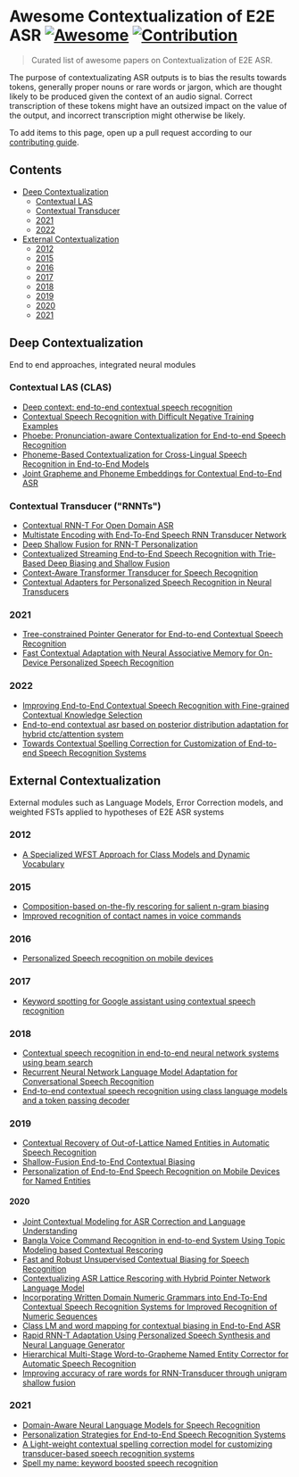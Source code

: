 # Awesome Contextualization of E2E ASR [![Awesome](https://cdn.rawgit.com/sindresorhus/awesome/d7305f38d29fed78fa85652e3a63e154dd8e8829/media/badge.svg)](https://github.com/sindresorhus/awesome) [![Contribution](https://img.shields.io/badge/contributions-welcome-brightgreen.svg?style=flat)](https://github.com/stevenhillis/awesome-asr-contextualization/blob/main/CONTRIBUTING.md)

> Curated list of awesome papers on Contextualization of E2E ASR. 

The purpose of contextualizating ASR outputs is to bias the results towards tokens, generally proper nouns or rare words or jargon, which are thought likely to be produced given the context of an audio signal. Correct transcription of these tokens might have an outsized impact on the value of the output, and incorrect transcription might otherwise be likely.

To add items to this page, open up a pull request according to our [contributing guide](CONTRIBUTING.md).

## Contents

* [Deep Contextualization](#Deep-Contextualization)
  * [Contextual LAS](#Contextual-LAS-(CLAS))
  * [Contextual Transducer](#Contextual-Transducer-("RNNTs"))
  * [2021](#2021)
  * [2022](#2022)
* [External Contextualization](#External-Contextualization)
  * [2012](#2012)
  * [2015](#2015)
  * [2016](#2016)
  * [2017](#2017)
  * [2018](#2018)
  * [2019](#2019)
  * [2020](#2020)
  * [2021](#2021)

## Deep Contextualization
End to end approaches, integrated neural modules

### Contextual LAS (CLAS)

* [Deep context: end-to-end contextual speech recognition](https://arxiv.org/pdf/1808.02480.pdf)
* [Contextual Speech Recognition with Difficult Negative Training Examples](https://arxiv.org/pdf/1810.12170.pdf)
* [Phoebe: Pronunciation-aware Contextualization for End-to-end Speech Recognition](https://www.bruguier.com/pub/phoebe.pdf)
* [Phoneme-Based Contextualization for Cross-Lingual Speech Recognition in End-to-End Models](https://arxiv.org/pdf/1906.09292.pdf)
* [Joint Grapheme and Phoneme Embeddings for Contextual End-to-End ASR](https://x-lance.sjtu.edu.cn/papers/2019/zhc00-chen-is2019.pdf)

### Contextual Transducer ("RNNTs")

* [Contextual RNN-T For Open Domain ASR](https://arxiv.org/pdf/2006.03411.pdf)
* [Multistate Encoding with End-To-End Speech RNN Transducer Network](https://ieeexplore.ieee.org/document/9054287)
* [Deep Shallow Fusion for RNN-T Personalization](https://arxiv.org/pdf/2011.07754.pdf)
* [Contextualized Streaming End-to-End Speech Recognition with Trie-Based Deep Biasing and Shallow Fusion](https://arxiv.org/pdf/2104.02194.pdf)
* [Context-Aware Transformer Transducer for Speech Recognition](https://arxiv.org/pdf/2111.03250.pdf)
* [Contextual Adapters for Personalized Speech Recognition in Neural Transducers](https://arxiv.org/pdf/2205.13660.pdf)

### 2021

* [Tree-constrained Pointer Generator for End-to-end Contextual Speech Recognition](https://arxiv.org/abs/2109.00627)
* [Fast Contextual Adaptation with Neural Associative Memory for On-Device Personalized Speech Recognition](https://arxiv.org/pdf/2110.02220.pdf)

### 2022

* [Improving End-to-End Contextual Speech Recognition with Fine-grained Contextual Knowledge Selection](https://arxiv.org/pdf/2201.12806.pdf)
* [End-to-end contextual asr based on posterior distribution adaptation for hybrid ctc/attention system](https://arxiv.org/pdf/2202.09003.pdf)
* [Towards Contextual Spelling Correction for Customization of End-to-end Speech Recognition Systems](https://arxiv.org/pdf/2203.00888.pdf)

## External Contextualization
External modules such as Language Models, Error Correction models, and weighted FSTs applied to hypotheses of E2E ASR systems

### 2012

* [A Specialized WFST Approach for Class Models and Dynamic Vocabulary](https://www.isca-speech.org/archive_v0/archive_papers/interspeech_2012/i12_1075.pdf)

### 2015

* [Composition-based on-the-fly rescoring for salient n-gram biasing](https://storage.googleapis.com/pub-tools-public-publication-data/pdf/43816.pdf)
* [Improved recognition of contact names in voice commands](https://ieeexplore.ieee.org/document/7178957)

### 2016

* [Personalized Speech recognition on mobile devices](https://arxiv.org/pdf/1603.03185.pdf&xid=17259,15700022,15700186,15700190,15700248.pdf)

### 2017

* [Keyword spotting for Google assistant using contextual speech recognition](https://storage.googleapis.com/pub-tools-public-publication-data/pdf/be2559f953dce47e69f4d06692df1184719c4d4b.pdf)

### 2018

* [Contextual speech recognition in end-to-end neural network systems using beam search](https://www.isca-speech.org/archive_v0/Interspeech_2018/pdfs/2416.pdf)
* [Recurrent Neural Network Language Model Adaptation for Conversational Speech Recognition](https://www.danielpovey.com/files/2018_interspeech_lm_adapt.pdf)
* [End-to-end contextual speech recognition using class language models and a token passing decoder](https://arxiv.org/pdf/1812.02142.pdf)

### 2019

* [Contextual Recovery of Out-of-Lattice Named Entities in Automatic Speech Recognition](https://www.isca-speech.org/archive/pdfs/interspeech_2019/serrino19_interspeech.pdf)
* [Shallow-Fusion End-to-End Contextual Biasing](https://www.isca-speech.org/archive_v0/Interspeech_2019/pdfs/1209.pdf)
* [Personalization of End-to-End Speech Recognition on Mobile Devices for Named Entities](https://arxiv.org/pdf/1912.09251.pdf)


#### 2020

* [Joint Contextual Modeling for ASR Correction and Language Understanding](https://arxiv.org/pdf/2002.00750.pdf)
* [Bangla Voice Command Recognition in end-to-end System Using Topic Modeling based Contextual Rescoring](https://ieeexplore.ieee.org/document/9053970)
* [Fast and Robust Unsupervised Contextual Biasing for Speech Recognition](https://arxiv.org/pdf/2005.01677.pdf)
* [Contextualizing ASR Lattice Rescoring with Hybrid Pointer Network Language Model](https://arxiv.org/pdf/2005.07394.pdf)
* [Incorporating Written Domain Numeric Grammars into End-To-End Contextual Speech Recognition Systems for Improved Recognition of Numeric Sequences](https://ieeexplore.ieee.org/document/9054259)
* [Class LM and word mapping for contextual biasing in End-to-End ASR](https://arxiv.org/pdf/2007.05609.pdf)
* [Rapid RNN-T Adaptation Using Personalized Speech Synthesis and Neural Language Generator](https://www.microsoft.com/en-us/research/uploads/prod/2020/08/interspeech2020_RNNT_adapt_final-5f401f4f7a8e3.pdf)
* [Hierarchical Multi-Stage Word-to-Grapheme Named Entity Corrector for Automatic Speech Recognition](https://www.isca-speech.org/archive_v0/Interspeech_2020/pdfs/3174.pdf)
* [Improving accuracy of rare words for RNN-Transducer through unigram shallow fusion](https://arxiv.org/pdf/2012.00133.pdf)

### 2021

* [Domain-Aware Neural Language Models for Speech Recognition](https://arxiv.org/pdf/2101.03229.pdf)
* [Personalization Strategies for End-to-End Speech Recognition Systems](https://arxiv.org/pdf/2102.07739.pdf)
* [A Light-weight contextual spelling correction model for customizing transducer-based speech recognition systems](https://arxiv.org/pdf/2108.07493.pdf)
* [Spell my name: keyword boosted speech recognition](https://arxiv.org/pdf/2110.02791.pdf)
